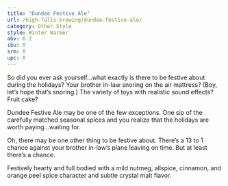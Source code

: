 ```yaml
---
title: "Dundee Festive Ale"
url: /high-falls-brewing/dundee-festive-ale/
category: Other Style
style: Winter Warmer
abv: 6.2
ibu: 0
srm: 0
upc: 0
---
```

So did you ever ask yourself...what exactly is there to be festive about during the holidays? Your brother in-law snoring on the air mattress? (Boy, let’s hope that’s snoring.) The variety of toys with realistic sound effects? Fruit cake?

Dundee Festive Ale may be one of the few exceptions. One sip of the carefully matched seasonal spices and you realize that the holidays are worth paying...waiting for.

Oh, there may be one other thing to be festive about. There’s a 13 to 1 chance against your brother in-law’s plane leaving on time. But at least there’s a chance.

Festively hearty and full bodied with a mild nutmeg, allspice, cinnamon, and orange peel spice character and subtle crystal malt flavor.
